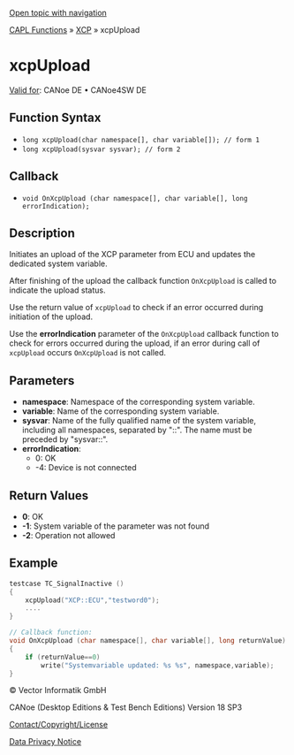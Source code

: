 [Open topic with navigation](../../../../../CANoeDEFamily.htm#Topics/CAPLFunctions/XCP/Functions/CAPLfunctionXCPUpload.md)

[CAPL Functions](../../CAPLfunctions.md) » [XCP](../CAPLfunctionsXCPOverview.md) » xcpUpload

# xcpUpload

[Valid for](../../../Shared/FeatureAvailability.md):  CANoe DE • CANoe4SW DE

## Function Syntax

- `long xcpUpload(char namespace[], char variable[]); // form 1`
- `long xcpUpload(sysvar sysvar); // form 2`

## Callback

- `void OnXcpUpload (char namespace[], char variable[], long errorIndication);`

## Description

Initiates an upload of the XCP parameter from ECU and updates the dedicated system variable.

After finishing of the upload the callback function `OnXcpUpload` is called to indicate the upload status.

Use the return value of `xcpUpload` to check if an error occurred during initiation of the upload.

Use the **errorIndication** parameter of the `OnXcpUpload` callback function to check for errors occurred during the upload, if an error during call of `xcpUpload` occurs `OnXcpUpload` is not called.

## Parameters

- **namespace**: Namespace of the corresponding system variable.
- **variable**: Name of the corresponding system variable.
- **sysvar**: Name of the fully qualified name of the system variable, including all namespaces, separated by "::". The name must be preceded by "sysvar::".
- **errorIndication**: 
  - 0: OK
  - -4: Device is not connected

## Return Values

- **0**: OK
- **-1**: System variable of the parameter was not found
- **-2**: Operation not allowed

## Example

```c
testcase TC_SignalInactive ()
{
    xcpUpload("XCP::ECU","testword0");
    ....
}

// Callback function:
void OnXcpUpload (char namespace[], char variable[], long returnValue)
{
    if (returnValue==0)
        write("Systemvariable updated: %s %s", namespace,variable);
}
```

© Vector Informatik GmbH

CANoe (Desktop Editions & Test Bench Editions) Version 18 SP3

[Contact/Copyright/License](../../../Shared/ContactCopyrightLicense.md)

[Data Privacy Notice](https://www.vector.com/int/en/company/get-info/privacy-policy/)